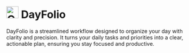 # <img width="32" height="32" alt="Gemini_Generated_Image_e9e419e9e419e9e4" src="https://github.com/user-attachments/assets/d355db6c-1944-46af-9805-e6316c06f36b" />  DayFolio 

DayFolio is a streamlined workflow designed to organize your day with clarity and precision. It turns your daily tasks and priorities into a clear, actionable plan, ensuring you stay focused and productive.
